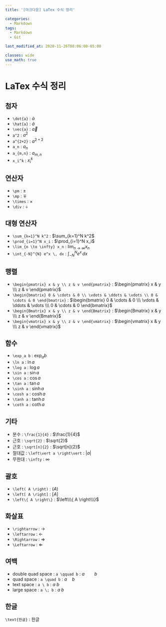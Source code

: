 ```yaml
---
title: '[마크다운] LaTex 수식 정리'

categories:
  - Markdown
tags:
  - Markdown
  - Git

last_modified_at: 2020-11-26T08:06:00-05:00

classes: wide
use_math: true
---
```


# LaTex 수식 정리

## 첨자

- `\dot{a}` : $\dot{a}$
- `\hat{a}` : $\hat{a}$
- `\vec{a}` : $\vec{a}$
- `a^2` : $a^2$
- `a^{2+2}` : $a^{2+2}$
- `a_n` : $a_n$
- `a_{m,n}` : $a_{m,n}$
- `x_i^k` : $x_i^k$

## 연산자

- `\pm` : $\pm$
- `\mp` : $\mp$
- `\times` : $\times$
- `\div` : $\div$

## 대형 연산자

- `\sum_{k=1}^N k^2` : $\sum_{k=1}^N k^2$
- `\prod_{i=1}^N x_i` : $\prod_{i=1}^N x_i$
- `\lim_{n \to \infty} x_n` : $\lim_{n \to \infty} x_n$
- `\int_{-N}^{N} e^x \, dx` : $\int_{-N}^{N} e^x \, dx$

## 행렬

- `\begin{pmatrix} x & y \\ z & v \end{pmatrix}` : $\begin{pmatrix} x & y \\\ z & v \end{pmatrix}$
- `\begin{bmatrix} 0 & \cdots & 0 \\ \vdots & \ddots & \vdots \\ 0 & \cdots & 0 \end{bmatrix}` : $\begin{bmatrix} 0 & \cdots & 0 \\\ \vdots & \ddots & \vdots \\\ 0 & \cdots & 0 \end{bmatrix}$
- `\begin{Bmatrix} x & y \\ z & v \end{Bmatrix}` : $\begin{Bmatrix} x & y \\\ z & v \end{Bmatrix}$
- `\begin{vmatrix} x & y \\ z & v \end{vmatrix}` : $\begin{vmatrix} x & y \\\ z & v \end{vmatrix}$

## 함수

- `\exp_a b` : $\exp_a b$
- `\ln a` : $\ln a$
- `\log a` : $\log a$
- `\sin a` : $\sin a$
- `\cos a` : $\cos a$ 
- `\tan a` : $\tan a$
- `\sinh a` : $\sinh a$
- `\cosh a` : $\cosh a$
- `\tanh a` : $\tanh a$
- `\coth a` : $\coth a$

## 기타

- 분수 : `\frac{1}{4}` : $\frac{1}{4}$
- 근호 : `\sqrt{2}` : $\sqrt{2}$
- 근호 : `\sqrt[n]{2}` : $\sqrt[n]{2}$
- 절대값 : `\left\vert a \right\vert` : $\left\vert a \right\vert$
- 무한대 : `\infty` : $\infty$

## 괄호

- `\left( A \right)` : $\left( A \right)$
- `\left[ A \right]` : $\left[ A \right]$
- `\left\{ A \right\}` : $\left\\\{ A \right\\\}$

## 화살표

- `\rightarrow` : $\rightarrow$
- `\leftarrow` : $\leftarrow$
- `\Rightarrow` : $\Rightarrow$
- `\Leftarrow` : $\Leftarrow$

## 여백

- double quad space : `a \qquad b` : $a \qquad b$
- quad space : `a \quad b` : $a \quad b$
- text space : `a \ b` : $a \ b$
- large space : `a \; b` : $a \; b$

## 한글

`\text{한글}` : $\text{한글}$

